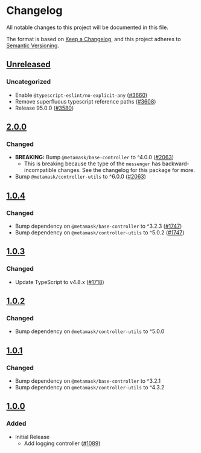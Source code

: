 # Changelog
All notable changes to this project will be documented in this file.

The format is based on [Keep a Changelog](https://keepachangelog.com/en/1.0.0/),
and this project adheres to [Semantic Versioning](https://semver.org/spec/v2.0.0.html).

## [Unreleased]
### Uncategorized
- Enable `@typescript-eslint/no-explicit-any` ([#3660](https://github.com/MetaMask/core/pull/3660))
- Remove superfluous typescript reference paths ([#3608](https://github.com/MetaMask/core/pull/3608))
- Release 95.0.0 ([#3580](https://github.com/MetaMask/core/pull/3580))

## [2.0.0]
### Changed
- **BREAKING:** Bump `@metamask/base-controller` to ^4.0.0 ([#2063](https://github.com/MetaMask/core/pull/2063))
  - This is breaking because the type of the `messenger` has backward-incompatible changes. See the changelog for this package for more.
- Bump `@metamask/controller-utils` to ^6.0.0 ([#2063](https://github.com/MetaMask/core/pull/2063))

## [1.0.4]
### Changed
- Bump dependency on `@metamask/base-controller` to ^3.2.3 ([#1747](https://github.com/MetaMask/core/pull/1747))
- Bump dependency on `@metamask/controller-utils` to ^5.0.2 ([#1747](https://github.com/MetaMask/core/pull/1747))

## [1.0.3]
### Changed
- Update TypeScript to v4.8.x ([#1718](https://github.com/MetaMask/core/pull/1718))

## [1.0.2]
### Changed
- Bump dependency on `@metamask/controller-utils` to ^5.0.0

## [1.0.1]
### Changed
- Bump dependency on `@metamask/base-controller` to ^3.2.1
- Bump dependency on `@metamask/controller-utils` to ^4.3.2

## [1.0.0]
### Added
- Initial Release
  - Add logging controller ([#1089](https://github.com/MetaMask/core.git/pull/1089))

[Unreleased]: https://github.com/MetaMask/core/compare/@metamask/logging-controller@2.0.0...HEAD
[2.0.0]: https://github.com/MetaMask/core/compare/@metamask/logging-controller@1.0.4...@metamask/logging-controller@2.0.0
[1.0.4]: https://github.com/MetaMask/core/compare/@metamask/logging-controller@1.0.3...@metamask/logging-controller@1.0.4
[1.0.3]: https://github.com/MetaMask/core/compare/@metamask/logging-controller@1.0.2...@metamask/logging-controller@1.0.3
[1.0.2]: https://github.com/MetaMask/core/compare/@metamask/logging-controller@1.0.1...@metamask/logging-controller@1.0.2
[1.0.1]: https://github.com/MetaMask/core/compare/@metamask/logging-controller@1.0.0...@metamask/logging-controller@1.0.1
[1.0.0]: https://github.com/MetaMask/core/releases/tag/@metamask/logging-controller@1.0.0
